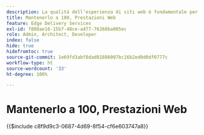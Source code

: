 ```yaml
---
description: La qualità dell’esperienza di siti web è fondamentale per raggiungere gli obiettivi aziendali del proprio sito web e la soddisfazione di chi lo visita.
title: Mantenerlo a 100, Prestazioni Web
feature: Edge Delivery Services
exl-id: f808ae16-15b7-48ce-a477-76268ba005ec
role: Admin, Architect, Developer
index: false
hide: true
hidefromtoc: true
source-git-commit: 1e69fd3abf8dad01886007bc16b2ed0d0df0777c
workflow-type: ht
source-wordcount: '33'
ht-degree: 100%

---
```


# Mantenerlo a 100, Prestazioni Web

{{$include c8f9d9c3-0687-4d69-8f54-cf6e603747a8}}
